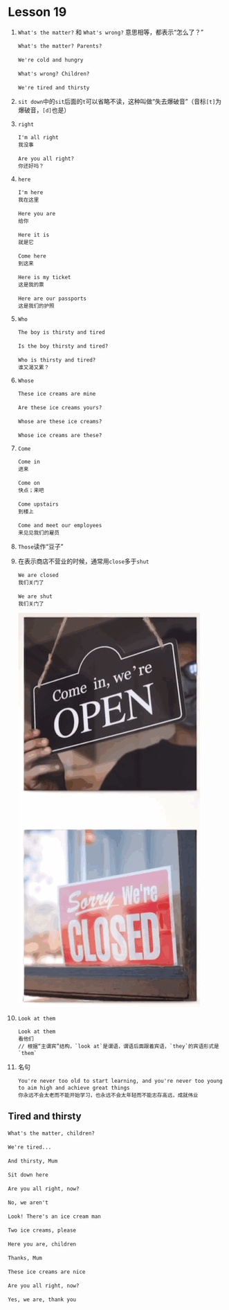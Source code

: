 # Lesson 19

1. `What's the matter?` 和 `What's wrong?` 意思相等，都表示“怎么了？”

   ```
   What's the matter? Parents?

   We're cold and hungry

   What's wrong? Children?

   We're tired and thirsty
   ```

2. `sit down`中的`sit`后面的`t`可以省略不读，这种叫做“失去爆破音”（音标`[t]`为爆破音，`[d]`也是）

3. `right`

   ```
   I'm all right
   我没事

   Are you all right?
   你还好吗？
   ```

4. `here`

   ```
   I'm here
   我在这里

   Here you are
   给你

   Here it is
   就是它

   Come here
   到这来

   Here is my ticket
   这是我的票

   Here are our passports
   这是我们的护照
   ```

5. `Who`

   ```
   The boy is thirsty and tired

   Is the boy thirsty and tired?

   Who is thirsty and tired?
   谁又渴又累？
   ```

6. `Whose`

   ```
   These ice creams are mine

   Are these ice creams yours?

   Whose are these ice creams?

   Whose ice creams are these?
   ```

7. `Come`

   ```
   Come in
   进来

   Come on
   快点；来吧

   Come upstairs
   到楼上

   Come and meet our employees
   来见见我们的雇员
   ```

8. `Those`读作“豆子”

9. 在表示商店不营业的时候，通常用`close`多于`shut`

   ```
   We are closed
   我们关门了

   We are shut
   我们关门了
   ```

   ![close](../../../Images/Lesson20/open_and_close.png)

10. `Look at them`

    ```
    Look at them
    看他们
    // 根据“主谓宾”结构，`look at`是谓语，谓语后面跟着宾语，`they`的宾语形式是`them`
    ```

11. 名句

    ```
    You're never too old to start learning, and you're never too young to aim high and achieve great things
    你永远不会太老而不能开始学习，也永远不会太年轻而不能志存高远，成就伟业
    ```

## Tired and thirsty

```
What's the matter, children?

We're tired...

And thirsty, Mum

Sit down here

Are you all right, now?

No, we aren't

Look! There's an ice cream man

Two ice creams, please

Here you are, children

Thanks, Mum

These ice creams are nice

Are you all right, now?

Yes, we are, thank you
```

